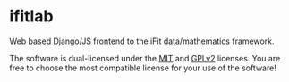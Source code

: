 # ifitlab
Web based Django/JS frontend to the iFit data/mathematics framework.

The software is dual-licensed under the [MIT](LICENSE) and [GPLv2](COPYING) licenses. You are free to choose the most compatible license for your use of the software!

